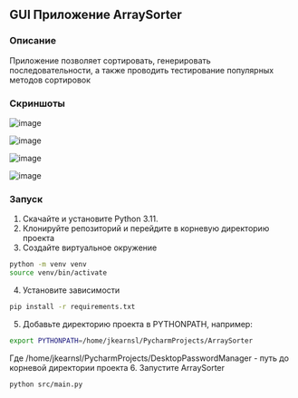 ## GUI Приложение ArraySorter

### Описание

Приложение позволяет сортировать, генерировать последовательности, а также
проводить тестирование популярных методов сортировок

### Скриншоты
![image](https://github.com/JKearnsl/array_sorting/assets/76239707/762e6ef2-c90a-451b-8eea-977a38b66a21)

![image](https://github.com/JKearnsl/array_sorting/assets/76239707/a32ed290-e043-4d63-a1ee-20cbeef9e288)

![image](https://github.com/JKearnsl/array_sorting/assets/76239707/2e416b87-50db-448e-b183-e2f49e3d2ccd)

![image](https://github.com/JKearnsl/array_sorting/assets/76239707/691b1351-99fd-47ed-b68b-0306958ae8ea)


### Запуск

1. Скачайте и установите Python 3.11.
2. Клонируйте репозиторий и перейдите в корневую директорию проекта
3. Создайте виртуальное окружение
```bash
python -m venv venv
source venv/bin/activate
```
4. Установите зависимости
```bash
pip install -r requirements.txt
```
5. Добавьте директорию проекта в PYTHONPATH, например:
```bash
export PYTHONPATH=/home/jkearnsl/PycharmProjects/ArraySorter
```
Где /home/jkearnsl/PycharmProjects/DesktopPasswordManager - путь до корневой директории проекта 
6. Запустите ArraySorter
```bash
python src/main.py
```
